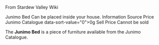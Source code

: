 From Stardew Valley Wiki

Junimo Bed Can be placed inside your house. Information Source Price Junimo Catalogue data-sort-value="0"&gt;0g Sell Price Cannot be sold

The **Junimo Bed** is a piece of furniture available from the Junimo Catalogue.